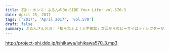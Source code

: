 ```yaml
---
title: 石川・ホンマ・ぶるんのBe-SIDE Your Life! vol.570-3
date: April 25, 2017
tags: ['2017', 'April 2017', 'vol.570']
draft: false
summary: ぶるんさん合流！「知らねぇよ！人生相談」次回からのビーサイはディレクターが二人体制でお送りします！引き続きよろしくお願いします！！SAITO
---
```


http://project-phi.ddo.jp/ishikawa/ishikawa570_3.mp3